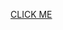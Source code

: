 
[CLICK ME]('itms-services://?action=download-manifest&url=https://github.com/luhoaegona/KGB-Public/blob/master/manifest.plist')
